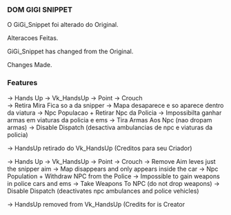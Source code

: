 ### DOM GIGI SNIPPET ###

O GiGi_Snippet foi alterado do Original.

Alteracoes Feitas.

GiGi_Snippet has changed from the Original.

Changes Made.

### Features ###

-> Hands Up -> Vk_HandsUp
-> Point 
-> Crouch  
-> Retira Mira Fica so a da snipper
-> Mapa desaparece e so aparece dentro da viatura
-> Npc Populacao + Retirar Npc da Policia 
-> Impossibilta ganhar armas em viaturas da policia e ems
-> Tira Armas Aos Npc (nao dropam armas)
-> Disable Dispatch (desactiva ambulancias de npc e viaturas da policia)

-> HandsUp retirado do Vk_HandsUp (Creditos para seu Criador)

-> Hands Up -> Vk_HandsUp
-> Point
-> Crouch
-> Remove Aim leves just the snipper aim
-> Map disappears and only appears inside the car
-> Npc Population + Withdraw NPC from the Police
-> Impossible to gain weapons in police cars and ems
-> Take Weapons To NPC (do not drop weapons)
-> Disable Dispatch (deactivates npc ambulances and police vehicles)

-> HandsUp removed from Vk_HandsUp (Credits for is Creator
